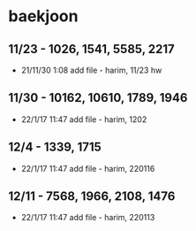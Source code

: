 # baekjoon

## 11/23 - 1026, 1541, 5585, 2217 
* 21/11/30 1:08 add file - harim, 11/23 hw

## 11/30 - 10162, 10610, 1789, 1946 
* 22/1/17 11:47 add file - harim, 1202

## 12/4 - 1339, 1715 
* 22/1/17 11:47 add file - harim, 220116

## 12/11 - 7568, 1966, 2108, 1476 
* 22/1/17 11:47 add file - harim, 220113

